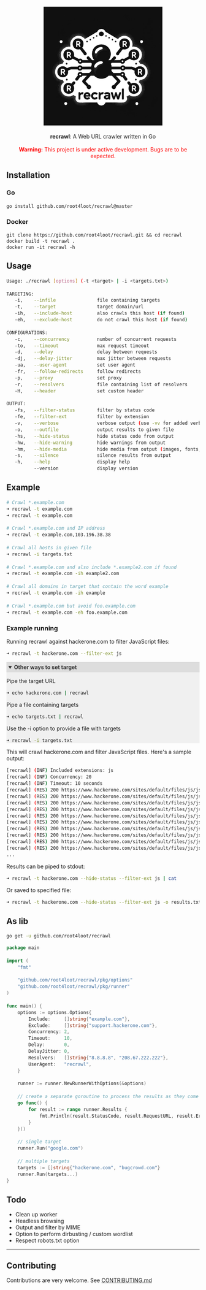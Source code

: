 <div align="center">
  <br>
  <img src="assets/logo.png" alt="recrawl logo" width="310">
</div>

<br>

<div align="center">
   <strong>recrawl</strong>: A Web URL crawler written in Go
</div>

<br>

<div align="center" style="color:red">
   <strong>Warning:</strong> This project is under active development. Bugs are to be expected.
</div>

## Installation

### Go
```
go install github.com/root4loot/recrawl@master
```

### Docker
```
git clone https://github.com/root4loot/recrawl.git && cd recrawl
docker build -t recrawl .
docker run -it recrawl -h
```

## Usage
```sh
Usage: ./recrawl [options] (-t <target> | -i <targets.txt>)

TARGETING:
   -i,    --infile               file containing targets                               (one per line)      
   -t,    --target               target domain/url                                     (comma-separated)   
   -ih,   --include-host         also crawls this host (if found)                      (comma-separated)   
   -eh,   --exclude-host         do not crawl this host (if found)                     (comma-separated)   

CONFIGURATIONS:
   -c,    --concurrency          number of concurrent requests                         (Default: 20)
   -to,   --timeout              max request timeout                                   (Default: 10 seconds)
   -d,    --delay                delay between requests                                (Default: 0 milliseconds)
   -dj,   --delay-jitter         max jitter between requests                           (Default: 0 milliseconds)
   -ua,   --user-agent           set user agent                                        (Default: Mozilla/5.0)
   -fr,   --follow-redirects     follow redirects                                      (Default: true)
   -p,    --proxy                set proxy                                             (Default: none)
   -r,    --resolvers            file containing list of resolvers                     (Default: System DNS)
   -H,    --header               set custom header                                     (Default: none)

OUTPUT:
   -fs,   --filter-status        filter by status code                                 (comma-separated)   
   -fe,   --filter-ext           filter by extension                                   (comma-separated)   
   -v,    --verbose              verbose output (use -vv for added verbosity)                              
   -o,    --outfile              output results to given file
   -hs,   --hide-status          hide status code from output
   -hw,   --hide-warning         hide warnings from output
   -hm,   --hide-media           hide media from output (images, fonts, etc.)
   -s,    --silence              silence results from output
   -h,    --help                 display help
          --version              display version
```

## Example

```sh
# Crawl *.example.com
➜ recrawl -t example.com
➜ recrawl -t example.com

# Crawl *.example.com and IP address
➜ recrawl -t example.com,103.196.38.38

# Crawl all hosts in given file
➜ recrawl -i targets.txt

# Crawl *.example.com and also include *.example2.com if found
➜ recrawl -t example.com -ih example2.com

# Crawl all domains in target that contain the word example
➜ recrawl -t example.com -ih example

# Crawl *.example.com but avoid foo.example.com
➜ recrawl -t example.com -eh foo.example.com
```

### Example running

Running recrawl against hackerone.com to filter JavaScript files:

```sh
➜ recrawl -t hackerone.com --filter-ext js
```

<details open style="background-color: #f0f0f0;">
<summary style="font-weight: bold; color: #333; background-color: #ddd; padding: 5px;">Other ways to set target</summary>

Pipe the target URL
```sh
➜ echo hackerone.com | recrawl
```

Pipe a file containing targets 
```sh
➜ echo targets.txt | recrawl
```

Use the -i option to provide a file with targets
```sh
➜ recrawl -i targets.txt
```
</details>


This will crawl hackerone.com and filter JavaScript files. Here's a sample output:

```sh
[recrawl] (INF) Included extensions: js
[recrawl] (INF) Concurrency: 20
[recrawl] (INF) Timeout: 10 seconds
[recrawl] (RES) 200 https://www.hackerone.com/sites/default/files/js/js_EOrKavGmjAkpIaCW_cpGJ240OpVZev_5NI-WGIx5URg.js
[recrawl] (RES) 200 https://www.hackerone.com/sites/default/files/js/js_5JbqBIuSpSQJk1bRx1jnlE-pARPyPPF5H07tKLzNC80.js
[recrawl] (RES) 200 https://www.hackerone.com/sites/default/files/js/js_a7_tjanmGpd_aITZ38ofV8QT2o2axkGnWqPwKna1Wf0.js
[recrawl] (RES) 200 https://www.hackerone.com/sites/default/files/js/js_xF9mKu6OVNysPMy7w3zYTWNPFBDlury_lEKDCfRuuHs.js
[recrawl] (RES) 200 https://www.hackerone.com/sites/default/files/js/js_coYiv6lRieZN3l0IkRYgmvrMASvFk2BL-jdq5yjFbGs.js
[recrawl] (RES) 200 https://www.hackerone.com/sites/default/files/js/js_Z1eePR_Hbt8TCXBt3JlFoTBdW2k9-IFI3f96O21Dwdw.js
[recrawl] (RES) 200 https://www.hackerone.com/sites/default/files/js/js_LEbRIvnUToqIQrjG9YpPgaIHK6o77rKVGouOaWLGI5k.js
[recrawl] (RES) 200 https://www.hackerone.com/sites/default/files/js/js_ol7H2KkxPxe7E03XeuZQO5qMcg0RpfSOgrm_Kg94rOs.js
[recrawl] (RES) 200 https://www.hackerone.com/sites/default/files/js/js_p5BLPpvjnAGGBCPUsc4EmBUw9IUJ0jMj-QY_1ZpOKG4.js
[recrawl] (RES) 200 https://www.hackerone.com/sites/default/files/js/js_V5P0-9GKw8QQe-7oWrMD44IbDva6o8GE-cZS7inJr-g.js
...
```

Results can be piped to stdout:

```sh
➜ recrawl -t hackerone.com --hide-status --filter-ext js | cat
```

Or saved to specified file:

```sh
➜ recrawl -t hackerone.com --hide-status --filter-ext js -o results.txt
```

## As lib
```sh
go get -u github.com/root4loot/recrawl
```

```go
package main

import (
	"fmt"

	"github.com/root4loot/recrawl/pkg/options"
	"github.com/root4loot/recrawl/pkg/runner"
)

func main() {
	options := options.Options{
		Include:     []string{"example.com"},
		Exclude:     []string{"support.hackerone.com"},
		Concurrency: 2,
		Timeout:     10,
		Delay:       0,
		DelayJitter: 0,
		Resolvers:   []string{"8.8.8.8", "208.67.222.222"},
		UserAgent:   "recrawl",
	}

	runner := runner.NewRunnerWithOptions(&options)

	// create a separate goroutine to process the results as they come in
	go func() {
		for result := range runner.Results {
			fmt.Println(result.StatusCode, result.RequestURL, result.Error)
		}
	}()

	// single target
	runner.Run("google.com")

	// multiple targets
	targets := []string{"hackerone.com", "bugcrowd.com"}
	runner.Run(targets...)
}

```

## Todo

- Clean up worker
- Headless browsing
- Output and filter by MIME
- Option to perform dirbusting / custom wordlist
- Respect robots.txt option

---

## Contributing

Contributions are very welcome. See [CONTRIBUTING.md](CONTRIBUTING.md)
